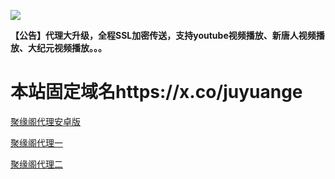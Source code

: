 
![](https://raw.githubusercontent.com/hao369/a/master/j.jpg)

**【公告】代理大升级，全程SSL加密传送，支持youtube视频播放、新唐人视频播放、大纪元视频播放。。。**

# 本站固定域名https://x.co/juyuange

 [聚缘阁代理安卓版](https://github.com/hao369/a/raw/master/j8.apk)



[聚缘阁代理一](https://github.com/yuange99/4/wiki/szzd1)


[聚缘阁代理二](https://github.com/yuange99/4/wiki/szzd1)



